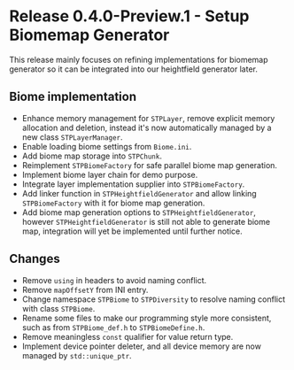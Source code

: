 # Release 0.4.0-Preview.1 - Setup Biomemap Generator

This release mainly focuses on refining implementations for biomemap generator so it can be integrated into our heightfield generator later.

## Biome implementation

- Enhance memory management for `STPLayer`, remove explicit memory allocation and deletion, instead it's now automatically managed by a new class `STPLayerManager`.
- Enable loading biome settings from `Biome.ini`.
- Add biome map storage into `STPChunk`.
- Reimplement `STPBiomeFactory` for safe parallel biome map generation.
- Implement biome layer chain for demo purpose.
- Integrate layer implementation supplier into `STPBiomeFactory`.
- Add linker function in `STPHeightfieldGenerator` and allow linking `STPBiomeFactory` with it for biome map generation.
- Add biome map generation options to `STPHeightfieldGenerator`, however `STPHeightfieldGenerator` is still not able to generate biome map, integration will yet be implemented until further notice.

## Changes

- Remove `using` in headers to avoid naming conflict.
- Remove `mapOffsetY` from INI entry.
- Change namespace `STPBiome` to `STPDiversity` to resolve naming conflict with class `STPBiome`.
- Rename some files to make our programming style more consistent, such as from `STPBiome_def.h` to `STPBiomeDefine.h`.
- Remove meaningless `const` qualifier for value return type.
- Implement device pointer deleter, and all device memory are now managed by `std::unique_ptr`.